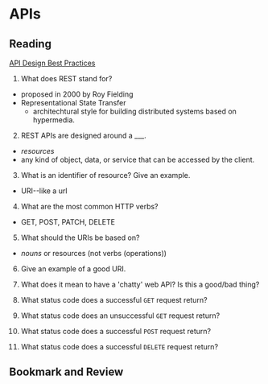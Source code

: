 # APIs

## Reading
[API Design Best Practices](https://docs.microsoft.com/en-us/azure/architecture/best-practices/api-design)

1. What does REST stand for?
  - proposed in 2000 by Roy Fielding
  - Representational State Transfer
    - architechtural style for building distributed systems based on hypermedia.
2. REST APIs are designed around a ___.
  - <em>resources</em>
  - any kind of object, data, or service that can be accessed by the client.
3. What is an identifier of resource? Give an example.
  - URI--like a url
4. What are the most common HTTP verbs?
  - GET, POST, PATCH, DELETE
5. What should the URIs be based on?
  - <em>nouns</em> or resources (not verbs (operations))
6. Give an example of a good URI.

7. What does it mean to have a 'chatty' web API? Is this a good/bad thing?
8. What status code does a successful `GET` request return?
9. What status code does an unsuccessful `GET` request return?
10. What status code does a successful `POST` request return?
11. What status code does a successful `DELETE` request return?


## Bookmark and Review